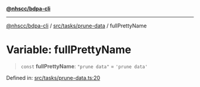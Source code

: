 [**@nhscc/bdpa-cli**](../../../../README.md)

***

[@nhscc/bdpa-cli](../../../../README.md) / [src/tasks/prune-data](../README.md) / fullPrettyName

# Variable: fullPrettyName

> `const` **fullPrettyName**: `"prune data"` = `'prune data'`

Defined in: [src/tasks/prune-data.ts:20](https://github.com/nhscc/bdpa-cli/blob/cc06230b8b3c4bd28c3da1903ce886e7c819a1ce/src/tasks/prune-data.ts#L20)
